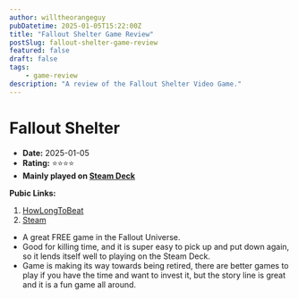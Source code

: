 ```yaml
---
author: willtheorangeguy
pubDatetime: 2025-01-05T15:22:00Z
title: "Fallout Shelter Game Review"
postSlug: fallout-shelter-game-review
featured: false
draft: false
tags:
    - game-review
description: "A review of the Fallout Shelter Video Game."
---
```


# Fallout Shelter

-   **Date:** 2025-01-05
-   **Rating:** ⭐⭐⭐⭐
-   **Mainly played on [Steam Deck](https://store.steampowered.com/steamdeck)**

**Pubic Links:**

1. [HowLongToBeat](https://howlongtobeat.com/game/26728/reviews/u-lcskid/1)
2. [Steam](https://steamcommunity.com/id/lcskid/recommended/588430?snr=1_5_9__402)

- A great FREE game in the Fallout Universe.
- Good for killing time, and it is super easy to pick up and put down again, so it lends itself well to playing on the Steam Deck.
- Game is making its way towards being retired, there are better games to play if you have the time and want to invest it, but the story line is great and it is a fun game all around.
